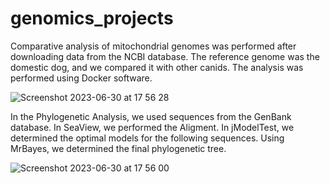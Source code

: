 # genomics_projects

Comparative analysis of mitochondrial genomes was performed after downloading data from the NCBI database. The reference genome was the domestic dog, and we compared it with other canids. The analysis was performed using Docker software.

![Screenshot 2023-06-30 at 17 56 28](https://github.com/OrangePomeranian/genomics_projects/assets/67764136/3b05d105-1c72-410c-b0d4-f0959a17fd14)

 In the Phylogenetic Analysis, we used sequences from the GenBank database. In SeaView, we performed the Aligment. In jModelTest, we determined the optimal models for the following sequences. Using MrBayes, we determined the final phylogenetic tree.
 
![Screenshot 2023-06-30 at 17 56 00](https://github.com/OrangePomeranian/genomics_projects/assets/67764136/3e36f74f-82f6-4ffe-9d24-9333fb6d589f)
